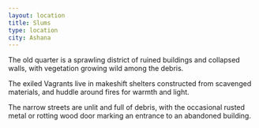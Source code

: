 ```yaml
---
layout: location
title: Slums
type: location
city: Ashana
---
```


The old quarter is a sprawling district of ruined buildings and collapsed walls, with vegetation growing wild among the debris.

The exiled Vagrants live in makeshift shelters constructed from scavenged materials, and huddle around fires for warmth and light.

The narrow streets are unlit and full of debris, with the occasional rusted metal or rotting wood door marking an entrance to an abandoned building.
